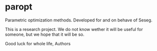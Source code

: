 paropt
======

Parametric optimization methods. Developed for and on behave of Seseg.

This is a research project. We do not know wether it will be useful for someone, but we hope that it will be so.

Good luck for whole life,
Authors
